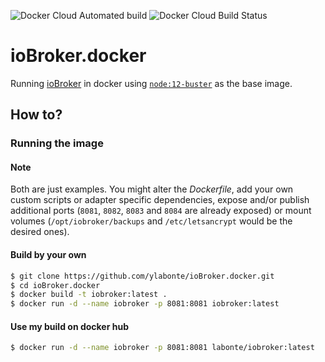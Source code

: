 ![Docker Cloud Automated build](https://img.shields.io/docker/cloud/automated/labonte/iobroker.svg?logo=docker&logoColor=white)
![Docker Cloud Build Status](https://img.shields.io/docker/cloud/build/labonte/iobroker.svg?logo=docker&logoColor=white)

# ioBroker.docker
Running [ioBroker](https://www.iobroker.net/) in docker using [`node:12-buster`](https://hub.docker.com/_/node) as the base image.

## How to?

### Running the image

#### Note
Both are just examples. You might alter the _Dockerfile_, add your own
custom scripts or adapter specific dependencies, expose and/or publish
additional ports (`8081`, `8082`, `8083` and `8084` are already exposed)
or mount volumes (`/opt/iobroker/backups` and `/etc/letsancrypt` would be
the desired ones).

#### Build by your own
```bash
$ git clone https://github.com/ylabonte/ioBroker.docker.git
$ cd ioBroker.docker
$ docker build -t iobroker:latest .
$ docker run -d --name iobroker -p 8081:8081 iobroker:latest
```

#### Use my build on docker hub
```bash
$ docker run -d --name iobroker -p 8081:8081 labonte/iobroker:latest
```
